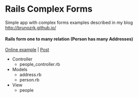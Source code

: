 Rails Complex Forms
================

Simple app with complex forms examples described in my blog http://brunozrk.github.io/

#### Rails form one to many relation (Person has many Addresses)

[Online example](https://rails-complex-forms.herokuapp.com/people/new) | [Post](http://brunozrk.github.io/complex-form/2015/04/25/rails-form-one-to-many-relation.html)

* Controller
  * people_controller.rb
* Models
  * address.rb
  * person.rb
* View
  * people 
